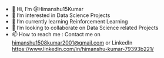 - 👋 Hi, I’m @Himanshu15Kumar
- 👀 I’m interested in Data Science Projects
- 🌱 I’m currently learning Reinforcement Learning
- 💞️ I’m looking to collaborate on Data Science related Projects
- 📫 How to reach me : Contact me on himanshu1508kumar2001@gmail.com or LinkedIn https://www.linkedin.com/in/himanshu-kumar-79393b221/

<!---
Himanshu15Kumar/Himanshu15Kumar is a ✨ special ✨ repository because its `README.md` (this file) appears on your GitHub profile.
You can click the Preview link to take a look at your changes.
--->
